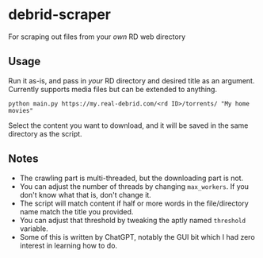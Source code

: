 # debrid-scraper
For scraping out files from your *own* RD web directory

## Usage

Run it as-is, and pass in *your* RD directory and desired title as an argument. Currently supports media files but can be extended to anything.

```
python main.py https://my.real-debrid.com/<rd ID>/torrents/ "My home movies"
```

Select the content you want to download, and it will be saved in the same directory as the script.

## Notes

- The crawling part is multi-threaded, but the downloading part is not.
- You can adjust the number of threads by changing `max_workers`. If you don't know what that is, don't change it.
- The script will match content if half or more words in the file/directory name match the title you provided.
- You can adjust that threshold by tweaking the aptly named `threshold` variable.
- Some of this is written by ChatGPT, notably the GUI bit which I had zero interest in learning how to do.

